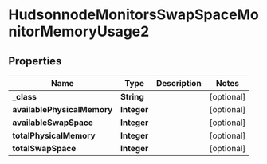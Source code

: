 
# HudsonnodeMonitorsSwapSpaceMonitorMemoryUsage2

## Properties
Name | Type | Description | Notes
------------ | ------------- | ------------- | -------------
**_class** | **String** |  |  [optional]
**availablePhysicalMemory** | **Integer** |  |  [optional]
**availableSwapSpace** | **Integer** |  |  [optional]
**totalPhysicalMemory** | **Integer** |  |  [optional]
**totalSwapSpace** | **Integer** |  |  [optional]



